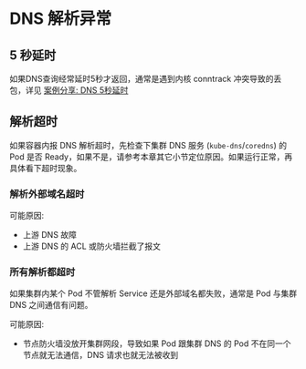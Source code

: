 # DNS 解析异常

## 5 秒延时

如果DNS查询经常延时5秒才返回，通常是遇到内核 conntrack 冲突导致的丢包，详见 [案例分享: DNS 5秒延时](/troubleshooting/damn/cases/dns-lookup-5s-delay.md)

## 解析超时

如果容器内报 DNS 解析超时，先检查下集群 DNS 服务 \(`kube-dns`/`coredns`\) 的 Pod 是否 Ready，如果不是，请参考本章其它小节定位原因。如果运行正常，再具体看下超时现象。

### 解析外部域名超时

可能原因:

* 上游 DNS 故障
* 上游 DNS 的 ACL 或防火墙拦截了报文

### 所有解析都超时

如果集群内某个 Pod 不管解析 Service 还是外部域名都失败，通常是 Pod 与集群 DNS 之间通信有问题。

可能原因:

* 节点防火墙没放开集群网段，导致如果 Pod 跟集群 DNS 的 Pod 不在同一个节点就无法通信，DNS 请求也就无法被收到